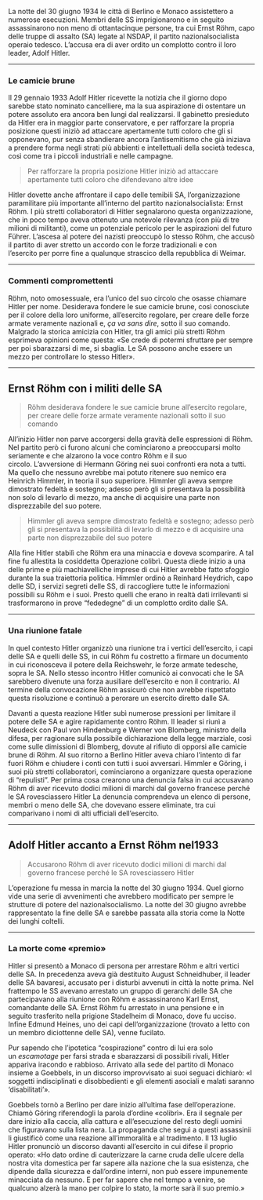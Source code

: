 La notte del 30 giugno 1934 le città di Berlino e Monaco assistettero a numerose esecuzioni. Membri delle SS imprigionarono e in seguito assassinarono non meno di ottantacinque persone, tra cui Ernst Röhm, capo delle truppe di assalto (SA) legate al NSDAP, il partito nazionalsocialista operaio tedesco. L’accusa era di aver ordito un complotto contro il loro leader, Adolf Hitler.

---
### Le camicie brune

Il 29 gennaio 1933 Adolf Hitler ricevette la notizia che il giorno dopo sarebbe stato nominato cancelliere, ma la sua aspirazione di ostentare un potere assoluto era ancora ben lungi dal realizzarsi. Il gabinetto presieduto da Hitler era in maggior parte conservatore, e per rafforzare la propria posizione questi iniziò ad attaccare apertamente tutti coloro che gli si opponevano, pur senza sbandierare ancora l’antisemitismo che già iniziava a prendere forma negli strati più abbienti e intellettuali della società tedesca, così come tra i piccoli industriali e nelle campagne.

> Per rafforzare la propria posizione Hitler iniziò ad attaccare apertamente tutti coloro che difendevano altre idee

Hitler dovette anche affrontare il capo delle temibili SA, l’organizzazione paramilitare più importante all’interno del partito nazionalsocialista: Ernst Röhm. I più stretti collaboratori di Hitler segnalarono questa organizzazione, che in poco tempo aveva ottenuto una notevole rilevanza (con più di tre milioni di militanti), come un potenziale pericolo per le aspirazioni del futuro Führer. L’ascesa al potere dei nazisti preoccupò lo stesso Röhm, che accusò il partito di aver stretto un accordo con le forze tradizionali e con l’esercito per porre fine a qualunque strascico della repubblica di Weimar.

---
### Commenti compromettenti

Röhm, noto omosessuale, era l’unico del suo circolo che osasse chiamare Hitler per nome. Desiderava fondere le sue camicie brune, così conosciute per il colore della loro uniforme, all’esercito regolare, per creare delle forze armate veramente nazionali e, _ça va sans dire_, sotto il suo comando. Malgrado la storica amicizia con Hitler, tra gli amici più stretti Röhm esprimeva opinioni come questa: «Se crede di potermi sfruttare per sempre per poi sbarazzarsi di me, si sbaglia. Le SA possono anche essere un mezzo per controllare lo stesso Hitler».

---
## Ernst Röhm con i militi delle SA


> Röhm desiderava fondere le sue camicie brune all’esercito regolare, per creare delle forze armate veramente nazionali sotto il suo comando

All’inizio Hitler non parve accorgersi della gravità delle espressioni di Röhm. Nel partito però ci furono alcuni che cominciarono a preoccuparsi molto seriamente e che alzarono la voce contro Röhm e il suo circolo. L’avversione di Hermann Göring nei suoi confronti era nota a tutti. Ma quello che nessuno avrebbe mai potuto ritenere suo nemico era Heinrich Himmler, in teoria il suo superiore. Himmler gli aveva sempre dimostrato fedeltà e sostegno; adesso però gli si presentava la possibilità non solo di levarlo di mezzo, ma anche di acquisire una parte non disprezzabile del suo potere.

> Himmler gli aveva sempre dimostrato fedeltà e sostegno; adesso però gli si presentava la possibilità di levarlo di mezzo e di acquisire una parte non disprezzabile del suo potere

Alla fine Hitler stabilì che Röhm era una minaccia e doveva scomparire. A tal fine fu allestita la cosiddetta Operazione colibrì. Questa diede inizio a una delle prime e più machiavelliche imprese di cui Hitler avrebbe fatto sfoggio durante la sua traiettoria politica. Himmler ordinò a Reinhard Heydrich, capo delle SD, i servizi segreti delle SS, di raccogliere tutte le informazioni possibili su Röhm e i suoi. Presto quelli che erano in realtà dati irrilevanti si trasformarono in prove “fededegne” di un complotto ordito dalle SA.

---
### Una riunione fatale

In quel contesto Hitler organizzò una riunione tra i vertici dell’esercito, i capi delle SA e quelli delle SS, in cui Röhm fu costretto a firmare un documento in cui riconosceva il potere della Reichswehr, le forze armate tedesche, sopra le SA. Nello stesso incontro Hitler comunicò ai convocati che le SA sarebbero divenute una forza ausiliare dell’esercito e non il contrario. Al termine della convocazione Röhm assicurò che non avrebbe rispettato questa risoluzione e continuò a perorare un esercito diretto dalle SA.

Davanti a questa reazione Hitler subì numerose pressioni per limitare il potere delle SA e agire rapidamente contro Röhm. Il leader si riunì a Neudeck con Paul von Hindenburg e Werner von Blomberg, ministro della difesa, per ragionare sulla possibile dichiarazione della legge marziale, così come sulle dimissioni di Blomberg, dovute al rifiuto di opporsi alle camicie brune di Röhm. Al suo ritorno a Berlino Hitler aveva chiaro l’intento di far fuori Röhm e chiudere i conti con tutti i suoi avversari. Himmler e Göring, i suoi più stretti collaboratori, cominciarono a organizzare questa operazione di “repulisti”. Per prima cosa crearono una denuncia falsa in cui accusavano Röhm di aver ricevuto dodici milioni di marchi dal governo francese perché le SA rovesciassero Hitler La denuncia comprendeva un elenco di persone, membri o meno delle SA, che dovevano essere eliminate, tra cui comparivano i nomi di alti ufficiali dell’esercito.

---
## Adolf Hitler accanto a Ernst Röhm nel1933


> Accusarono Röhm di aver ricevuto dodici milioni di marchi dal governo francese perché le SA rovesciassero Hitler

L’operazione fu messa in marcia la notte del 30 giugno 1934. Quel giorno vide una serie di avvenimenti che avrebbero modificato per sempre le strutture di potere del nazionalsocialismo. La notte del 30 giugno avrebbe rappresentato la fine delle SA e sarebbe passata alla storia come la Notte dei lunghi coltelli.

---
### La morte come «premio»

Hitler si presentò a Monaco di persona per arrestare Röhm e altri vertici delle SA. In precedenza aveva già destituito August Schneidhuber, il leader delle SA bavaresi, accusato per i disturbi avvenuti in città la notte prima. Nel frattempo le SS avevano arrestato un gruppo di gerarchi delle SA che partecipavano alla riunione con Röhm e assassinarono Karl Ernst, comandante delle SA. Ernst Röhm fu arrestato in una pensione e in seguito trasferito nella prigione Stadelheim di Monaco, dove fu ucciso. Infine Edmund Heines, uno dei capi dell’organizzazione (trovato a letto con un membro diciottenne delle SA), venne fucilato.

Pur sapendo che l’ipotetica “cospirazione” contro di lui era solo un _escamotage_ per farsi strada e sbarazzarsi di possibili rivali, Hitler appariva iracondo e rabbioso. Arrivato alla sede del partito di Monaco insieme a Goebbels, in un discorso improvvisato ai suoi seguaci dichiarò: «I soggetti indisciplinati e disobbedienti e gli elementi asociali e malati saranno ‘disabilitati’».

Goebbels tornò a Berlino per dare inizio all’ultima fase dell’operazione. Chiamò Göring riferendogli la parola d’ordine «colibrì». Era il segnale per dare inizio alla caccia, alla cattura e all’esecuzione del resto degli uomini che figuravano sulla lista nera. La propaganda che seguì a questi assassinii li giustificò come una reazione all’immoralità e al tradimento. Il 13 luglio Hitler pronunciò un discorso davanti all’esercito in cui difese il proprio operato: «Ho dato ordine di cauterizzare la carne cruda delle ulcere della nostra vita domestica per far sapere alla nazione che la sua esistenza, che dipende dalla sicurezza e dall’ordine interni, non può essere impunemente minacciata da nessuno. E per far sapere che nel tempo a venire, se qualcuno alzerà la mano per colpire lo stato, la morte sarà il suo premio.»